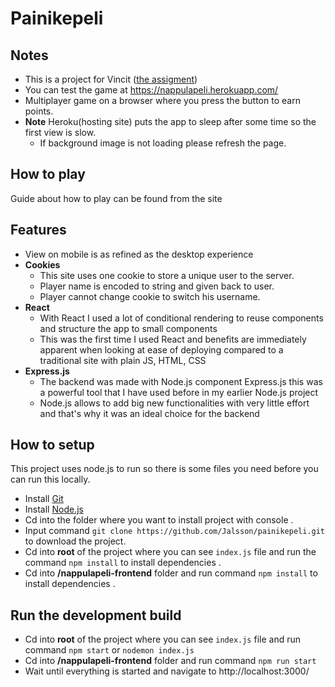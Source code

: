 # Painikepeli

## Notes
- This is a project for Vincit ([the assigment](https://koodarijahti.fi/Ennakkotehtava_2020_Painikepeli.pdf))
- You can test the game at https://nappulapeli.herokuapp.com/
- Multiplayer game on a browser where you press the button to earn points.
- **Note** Heroku(hosting site) puts the app to sleep after some time so the first view is slow. 
  - If background image is not loading please refresh the page.
  
## How to play
Guide about how to play can be found from the site
  
 ## Features
 - View on mobile is as refined as the desktop experience
 - **Cookies**
    - This site uses one cookie to store a unique user to the server.
    - Player name is encoded to string and given back to user.
    - Player cannot change cookie to switch his username.
 - **React**
    - With React I used a lot of conditional rendering to reuse components and structure the app to small components
    - This was the first time I used React and benefits are immediately apparent when looking at ease of deploying compared to a traditional site with plain JS, HTML, CSS
- **Express.js**
  - The backend was made with Node.js component Express.js this was a powerful tool that I have used before in my earlier Node.js project
  - Node.js allows to add big new functionalities with very little effort and that's why it was an ideal choice for the backend



## How to setup
This project uses node.js to run so there is some files you need before you can run this locally.
- Install [Git](https://git-scm.com/downloads)
- Install [Node.js](https://nodejs.org/en/download/)
- Cd into the folder where you want to install project with console .
- Input command `git clone https://github.com/Jalsson/painikepeli.git` to download the project.
- Cd into **root** of the project where you can see `index.js` file and run the command `npm install` to install dependencies .
- Cd into **/nappulapeli-frontend** folder and run command `npm install` to install dependencies .

## Run the development build
- Cd into **root** of the project where you can see `index.js` file and run command `npm start` or `nodemon index.js` 
- Cd into **/nappulapeli-frontend** folder and run command `npm run start`
- Wait until everything is started and navigate to http://localhost:3000/
 

